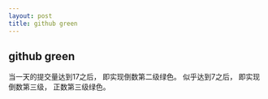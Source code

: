 ```yaml
---
layout: post
title: github green
---
```


## github green

当一天的提交量达到17之后， 即实现倒数第二级绿色。
似乎达到7之后， 即实现倒数第三级， 正数第三级绿色。
